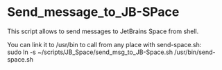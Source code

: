 # Send_message_to_JB-SPace
This script allows to send messages to JetBrains Space from shell.

You can link it to /usr/bin to call from any place with send-space.sh: \
sudo ln -s ~/scripts/JB_Space/send_msg_to_JB-Space.sh /usr/bin/send-space.sh
